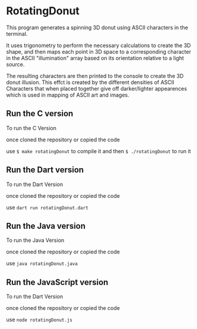 # RotatingDonut

This program generates a spinning 3D donut using ASCII characters in the terminal.

It uses trigonometry to perform the necessary calculations to create the 3D shape, and then maps each point in 3D space to a corresponding character in the ASCII "illumination" array based on its orientation relative to a light source.

The resulting characters are then printed to the console to create the 3D donut illusion. This effct is created by the different densities of ASCII Characters that when placed together give off darker/lighter appearences which is used in mapping of ASCII art and images.

## Run the C version

To run the C Version

once cloned the repository or copied the code

use ``$ make rotatingDonut`` to compile it and then ``$ ./rotatingDonut`` to run it

## Run the Dart version

To run the Dart Version

once cloned the repository or copied the code

use ```dart run rotatingDonut.dart```


## Run the Java version

To run the Java Version

once cloned the repository or copied the code

use ```java rotatingDonut.java```


## Run the JavaScript version

To run the Dart Version

once cloned the repository or copied the code

use ```node rotatingDonut.js```
